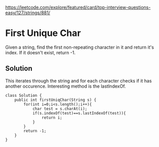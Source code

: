 https://leetcode.com/explore/featured/card/top-interview-questions-easy/127/strings/881/

# First Unique Char
Given a string, find the first non-repeating character in it and return it's index. If it doesn't exist, return -1.

## Solution
This iterates through the string and for each character checks if it has another occurence. Interesting method is the lastIndexOf.

```
class Solution {
    public int firstUniqChar(String s) {
        for(int i=0;i<s.length();i++){
            char test = s.charAt(i);
            if(s.indexOf(test)==s.lastIndexOf(test)){
                return i;
            }
        }
        return -1;
    }
}
```
